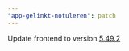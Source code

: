 ```yaml
---
"app-gelinkt-notuleren": patch
---
```


Update frontend to version [5.49.2](https://github.com/lblod/frontend-gelinkt-notuleren/releases/tag/v5.49.2)
